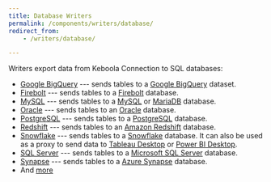 ```yaml
---
title: Database Writers
permalink: /components/writers/database/
redirect_from:
    - /writers/database/

---
```


Writers export data from Keboola Connection to SQL databases:

- [Google BigQuery](/components/writers/database/bigquery/) --- sends tables to a [Google BigQuery](https://cloud.google.com/bigquery/) dataset.
- [Firebolt](/components/writers/database/firebolt/) --- sends tables to a [Firebolt](https://www.firebolt.io) database.
- [MySQL](/components/writers/database/mysql/) --- sends tables to a [MySQL](https://www.mysql.com/products/) or [MariaDB](https://mariadb.org/) database.
- [Oracle](/components/writers/database/oracle/) --- sends tables to an [Oracle](https://www.oracle.com/database/) database.
- [PostgreSQL](/components/writers/database/postgresql/) --- sends tables to a [PostgreSQL](https://www.postgresql.org/) database.
- [Redshift](/components/writers/database/redshift/) --- sends tables to an [Amazon Redshift](https://aws.amazon.com/redshift/) database.
- [Snowflake](/components/writers/database/snowflake/) --- sends tables to a [Snowflake](https://www.snowflake.com/) database. It can also be used as a proxy
to send data to [Tableau Desktop](https://www.tableau.com/products/desktop) or [Power BI Desktop](https://powerbi.microsoft.com/en-us/desktop/).
- [SQL Server](/components/writers/database/mssql/) --- sends tables to a [Microsoft SQL Server](https://www.microsoft.com/en-us/sql-server/sql-server-2017) database.
- [Synapse](/components/writers/database/synapse/) --- sends tables to a [Azure Synapse](https://azure.microsoft.com/en-us/services/synapse-analytics/) database.
- And [more](https://components.keboola.com/components)
